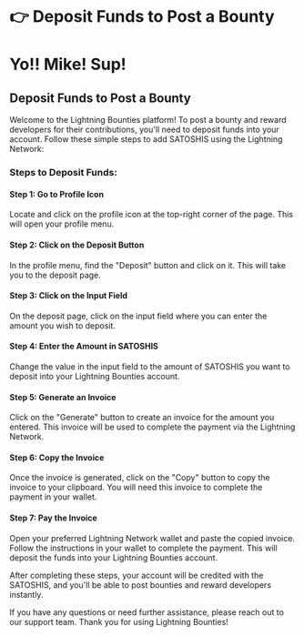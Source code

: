 # 👉 Deposit Funds to Post a Bounty

# Yo!! Mike! Sup!

## Deposit Funds to Post a Bounty

Welcome to the Lightning Bounties platform! To post a bounty and reward developers for their contributions, you'll need to deposit funds into your account. Follow these simple steps to add SATOSHIS using the Lightning Network:

### Steps to Deposit Funds:

#### Step 1: Go to Profile Icon

Locate and click on the profile icon at the top-right corner of the page. This will open your profile menu.

#### Step 2: Click on the Deposit Button

In the profile menu, find the "Deposit" button and click on it. This will take you to the deposit page.

#### Step 3: Click on the Input Field

On the deposit page, click on the input field where you can enter the amount you wish to deposit.

#### Step 4: Enter the Amount in SATOSHIS

Change the value in the input field to the amount of SATOSHIS you want to deposit into your Lightning Bounties account.

#### Step 5: Generate an Invoice

Click on the "Generate" button to create an invoice for the amount you entered. This invoice will be used to complete the payment via the Lightning Network.

#### Step 6: Copy the Invoice

Once the invoice is generated, click on the "Copy" button to copy the invoice to your clipboard. You will need this invoice to complete the payment in your wallet.

#### Step 7: Pay the Invoice

Open your preferred Lightning Network wallet and paste the copied invoice. Follow the instructions in your wallet to complete the payment. This will deposit the funds into your Lightning Bounties account.

After completing these steps, your account will be credited with the SATOSHIS, and you'll be able to post bounties and reward developers instantly.

If you have any questions or need further assistance, please reach out to our support team. Thank you for using Lightning Bounties!
